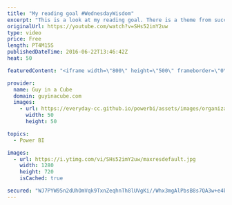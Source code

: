 ```yaml
---
title: "My reading goal #WednesdayWisdom"
excerpt: "This is a look at my reading goal. There is a theme from successful business people and entrepreneurs that you need to read. I'm a very slow reader, but I think I found a method to help me in this area. I'm setting a goal for myself.  My reading journey: https://guyinacube.com/reading-journey/  FightMediocrity"
originalUrl: https://youtube.com/watch?v=SHs52imY2uw
type: video
price: Free
length: PT4M15S
publishedDateTime: 2016-06-22T13:46:42Z
heat: 50

featuredContent: "<iframe width=\"800\" height=\"500\" frameborder=\"0\" src=\"https://www.youtube.com/embed/SHs52imY2uw\" allow=\"accelerometer; autoplay; encrypted-media; gyroscope; picture-in-picture\" allowfullscreen></iframe>"

provider:
  name: Guy in a Cube
  domain: guyinacube.com
  images:
    - url: https://everyday-cc.github.io/powerbi/assets/images/organizations/guyinacube.com-50x50.jpg
      width: 50
      height: 50

topics:
  - Power BI

images:
  - url: https://i.ytimg.com/vi/SHs52imY2uw/maxresdefault.jpg
    width: 1280
    height: 720
    isCached: true

secured: "WJ7PYW95n2dUhOmVqk9TxnZeqhnTh8lUVgKi//Whx3mgAlPbsB8s7QA3w+e4bjel/M3VvyRJpQHYHMw9K2K50PDUlYS7t0B40j7lwYCskwuyOIGCqY1ODlXz/8l0w9ZFKQ3p/fyt9BeafEhfPfqsPsdce436ifcjD2oiRexIk48JhHYWRe9xqhMGpM6sCZ+AmcR46V30t+PVickcqdUMRGZj94lzBiLI27UOt3eCPRA4dP952AZCwRlKwjDl7KuBLR0UV8qehE1WajZNanrabDnqR7ZkY3wSHjdTk9LLiPvk1/sjwIBWtKq3UY1a3W0PXq8+IZb3mu+edrCZ+MmDL/daoUIenw39ajOHBFMrNYmjeJO5L3Hg9hUsOQwqxxK/Flub+RpiWlszyVu0mZ5TayLdF3cQ7EcN1q9biiy3Sis=;9xnKU5DCFEVI2vMKFM5lwA=="
---
```


